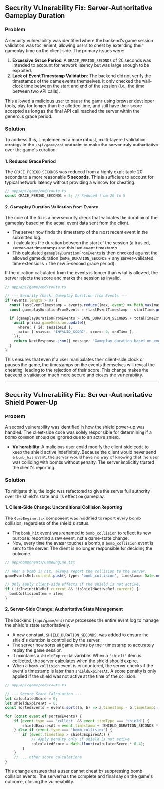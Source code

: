 ## Security Vulnerability Fix: Server-Authoritative Gameplay Duration

### Problem

A security vulnerability was identified where the backend's game session validation was too lenient, allowing users to cheat by extending their gameplay time on the client-side. The primary issues were:

1.  **Excessive Grace Period**: A `GRACE_PERIOD_SECONDS` of 20 seconds was intended to account for network latency but was large enough to be exploited.
2.  **Lack of Event Timestamp Validation**: The backend did not verify the timestamps of the game events themselves. It only checked the wall-clock time between the start and end of the session (i.e., the time between two API calls).

This allowed a malicious user to pause the game using browser developer tools, play for longer than the allotted time, and still have their score accepted as long as the final API call reached the server within the generous grace period.

### Solution

To address this, I implemented a more robust, multi-layered validation strategy in the `/api/game/end` endpoint to make the server truly authoritative over the game's duration.

#### 1. Reduced Grace Period

The `GRACE_PERIOD_SECONDS` was reduced from a highly exploitable 20 seconds to a more reasonable **5 seconds**. This is sufficient to account for typical network latency without providing a window for cheating.

```typescript
// app/api/game/end/route.ts
const GRACE_PERIOD_SECONDS = 5; // Reduced from 20 to 5
```

#### 2. Gameplay Duration Validation from Events

The core of the fix is a new security check that validates the duration of the gameplay based on the actual event data sent from the client.

-   The server now finds the timestamp of the most recent event in the submitted log.
-   It calculates the duration between the start of the session (a trusted, server-set timestamp) and this last event timestamp.
-   This calculated `gameplayDurationFromEvents` is then checked against the allowed game duration (`GAME_DURATION_SECONDS` + any server-validated time extensions + the new 5-second grace period).

If the duration calculated from the events is longer than what is allowed, the server rejects the score and marks the session as invalid.

```typescript
// app/api/game/end/route.ts

// --- Security Check: Gameplay Duration from Events ---
if (events.length > 0) {
  const lastEventTimestamp = events.reduce((max, event) => Math.max(max, event.timestamp), 0);
  const gameplayDurationFromEvents = (lastEventTimestamp - startTime.getTime()) / 1000;

  if (gameplayDurationFromEvents > GAME_DURATION_SECONDS + totalTimeExtended + GRACE_PERIOD_SECONDS) {
    await prisma.gameSession.update({
      where: { id: sessionId },
      data: { status: 'INVALID_SCORE', score: 0, endTime },
    });
    return NextResponse.json({ message: 'Gameplay duration based on events is too long.' }, { status: 400 });
  }
}
```

This ensures that even if a user manipulates their client-side clock or pauses the game, the timestamps on the events themselves will reveal the cheating, leading to the rejection of their score. This change makes the backend's validation much more secure and closes the vulnerability.

---

## Security Vulnerability Fix: Server-Authoritative Shield Power-Up

### Problem

A second vulnerability was identified in how the shield power-up was handled. The client-side code was solely responsible for determining if a bomb collision should be ignored due to an active shield.

-   **Vulnerability**: A malicious user could modify the client-side code to keep the shield active indefinitely. Because the client would never send a `bomb_hit` event, the server would have no way of knowing that the user was colliding with bombs without penalty. The server implicitly trusted the client's reporting.

### Solution

To mitigate this, the logic was refactored to give the server full authority over the shield's state and its effect on gameplay.

#### 1. Client-Side Change: Unconditional Collision Reporting

The `GameEngine.tsx` component was modified to report every bomb collision, regardless of the shield's status.

-   The `bomb_hit` event was renamed to `bomb_collision` to reflect its new purpose: reporting a raw event, not a game-state change.
-   Now, every time the avatar touches a bomb, a `bomb_collision` event is sent to the server. The client is no longer responsible for deciding the outcome.

```typescript
// app/components/GameEngine.tsx

// When a bomb is hit, always report the collision to the server.
gameEventsRef.current.push({ type: 'bomb_collision', timestamp: Date.now() });

// Only apply client-side effects if the shield is not active.
if (!isInvincibleRef.current && !isShieldActiveRef.current) {
  bombCollisionItem = item;
}
```

#### 2. Server-Side Change: Authoritative State Management

The backend (`/api/game/end`) now processes the entire event log to manage the shield's state authoritatively.

-   A new constant, `SHIELD_DURATION_SECONDS`, was added to ensure the shield's duration is controlled by the server.
-   The server now sorts all game events by their timestamp to accurately replay the game session.
-   It maintains a `shieldExpiresAt` variable. When a `'shield'` item is collected, the server calculates when the shield should expire.
-   When a `bomb_collision` event is encountered, the server checks if the event's timestamp is later than `shieldExpiresAt`. A score penalty is only applied if the shield was not active at the time of the collision.

```typescript
// app/api/game/end/route.ts

// --- Secure Score Calculation ---
let calculatedScore = 0;
let shieldExpiresAt = 0;
const sortedEvents = events.sort((a, b) => a.timestamp - b.timestamp);

for (const event of sortedEvents) {
    if (event.type === 'collect' && event.itemType === 'shield') {
        shieldExpiresAt = event.timestamp + (SHIELD_DURATION_SECONDS * 1000);
    } else if (event.type === 'bomb_collision') {
        if (event.timestamp > shieldExpiresAt) {
            // Apply penalty only if shield is not active
            calculatedScore = Math.floor(calculatedScore * 0.4);
        }
    }
    // ... other score calculations
}
```

This change ensures that a user cannot cheat by suppressing bomb collision events. The server has the complete and final say on the game's outcome, closing the vulnerability.

